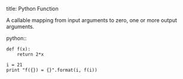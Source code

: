 title: Python Function

A callable mapping from input arguments to zero, one or more output arguments.


python::

    def f(x):
        return 2*x
        
    i = 21
    print "f({}) = {}".format(i, f(i))
    
